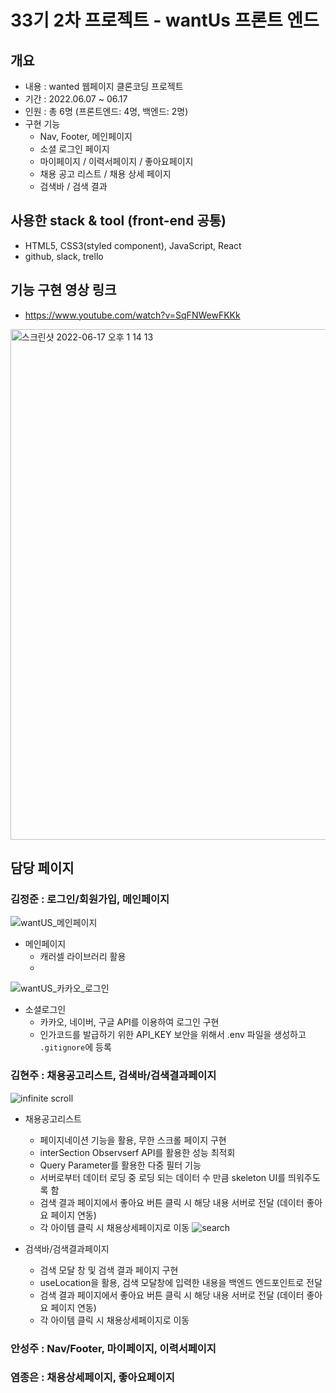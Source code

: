 # 33기 2차 프로젝트 - wantUs 프론트 엔드



## 개요 

- 내용 : wanted 웹페이지 클론코딩 프로젝트
- 기간 : 2022.06.07 ~ 06.17
- 인원 : 총 6명 (프론트엔드: 4명, 백엔드: 2명)
- 구현 기능
  - Nav, Footer, 메인페이지
  - 소셜 로그인 페이지
  - 마이페이지 / 이력서페이지 / 좋아요페이지
  - 채용 공고 리스트 / 채용 상세 페이지
  - 검색바 / 검색 결과

## 사용한 stack & tool (front-end 공통)
- HTML5, CSS3(styled component), JavaScript, React
- github, slack, trello

## 기능 구현 영상 링크
- https://www.youtube.com/watch?v=SqFNWewFKKk

<img width="817" alt="스크린샷 2022-06-17 오후 1 14 13" src="https://user-images.githubusercontent.com/101119985/174223646-c11b401e-57c9-4a93-afe6-114b1a59674f.png">

## 담당 페이지 

### 김정준 : 로그인/회원가입, 메인페이지

![wantUS_메인페이지](https://user-images.githubusercontent.com/102506443/174235557-916f2855-1c81-4cbd-b1a0-145ef5b8a9d6.gif)
- 메인페이지
  - 캐러셀 라이브러리 활용
  - 
![wantUS_카카오_로그인](https://user-images.githubusercontent.com/102506443/174235975-742892cb-f413-4a54-9cb3-ed8a60ae0ad2.gif)
- 소셜로그인
  - 카카오, 네이버, 구글 API를 이용하여 로그인 구현
  - 인가코드를 발급하기 위한 API_KEY 보안을 위해서 .env 파일을 생성하고 `.gitignore`에 등록

### 김현주 : 채용공고리스트, 검색바/검색결과페이지




![infinite scroll](https://user-images.githubusercontent.com/101119985/174231973-78152b27-9222-4f5f-89b0-f6d7a3bf8e13.gif)

- 채용공고리스트
  - 페이지네이션 기능을 활용, 무한 스크롤 페이지 구현
  - interSection Observserf API를 활용한 성능 최적회
  - Query Parameter를 활용한 다중 필터 기능
  - 서버로부터 데이터 로딩 중 로딩 되는 데이터 수 만큼 skeleton UI를 띄워주도록 함
  - 검색 결과 페이지에서 좋아요 버튼 클릭 시 해당 내용 서버로 전달 (데이터 좋아요 페이지 연동)
  - 각 아이템 클릭 시 채용상세페이지로 이동 
![search](https://user-images.githubusercontent.com/101119985/174230995-46e5ddf6-25a6-420d-9932-f1d881c75244.gif)

- 검색바/검색결과페이지
  - 검색 모달 창 및 검색 결과 페이지 구현
  - useLocation을 활용, 검색 모달창에 입력한 내용을 백엔드 엔드포인트로 전달
  - 검색 결과 페이지에서 좋아요 버튼 클릭 시 해당 내용 서버로 전달 (데이터 좋아요 페이지 연동)
  - 각 아이템 클릭 시 채용상세페이지로 이동 

### 안성주 : Nav/Footer, 마이페이지, 이력서페이지

### 염종은 : 채용상세페이지, 좋아요페이지
